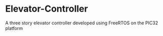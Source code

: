 # Elevator-Controller
A three story elevator controller developed using FreeRTOS on the PIC32 platform
